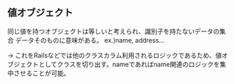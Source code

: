 ## 値オブジェクト
同じ値を持つオブジェクトは等しいと考えられ、識別子を持たないデータの集合
データそのものに意味がある。
ex.)name, address...

-> これをRailsなどでは他のクラスカラム利用されるロジックであるため、値オブジェクトとしてクラスを切り出す。nameであればname関連のロジックを集中させることが可能。
